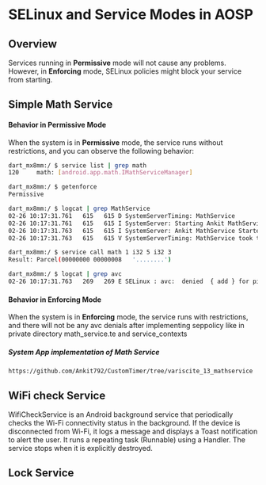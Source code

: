 # SELinux and Service Modes in AOSP

## Overview

Services running in **Permissive** mode will not cause any problems. However, in **Enforcing** mode, SELinux policies might block your service from starting.

## Simple Math Service

#### Behavior in Permissive Mode

When the system is in **Permissive** mode, the service runs without restrictions, and you can observe the following behavior:

```sh
dart_mx8mm:/ $ service list | grep math
120     math: [android.app.math.IMathServiceManager]

dart_mx8mm:/ $ getenforce
Permissive

dart_mx8mm:/ $ logcat | grep MathService
02-26 10:17:31.761   615   615 D SystemServerTiming: MathService
02-26 10:17:31.761   615   615 I SystemServer: Starting Ankit MathService
02-26 10:17:31.763   615   615 I SystemServer: Ankit MathService Started
02-26 10:17:31.763   615   615 V SystemServerTiming: MathService took to complete: 2ms

dart_mx8mm:/ $ service call math 1 i32 5 i32 3
Result: Parcel(00000000 00000008   '........')

dart_mx8mm:/ $ logcat | grep avc
02-26 10:17:31.763   269   269 E SELinux : avc:  denied  { add } for pid=615 uid=1000 name=math scontext=u:r:system_server:s0 tcontext=u:object_r:default_android_service:s0 tclass=service_manager permissive=1
```
#### Behavior in Enforcing Mode
When the system is in **Enforcing** mode, the service runs with restrictions, and there will not be any avc denials after implementing seppolicy like in private directory math_service.te and service_contexts

##### System App implementation of Math Service
```https://github.com/Ankit792/CustomTimer/tree/variscite_13_mathservice```



## WiFi check Service

WifiCheckService is an Android background service that periodically checks the Wi-Fi connectivity status in the background. If the device is disconnected from Wi-Fi, it logs a message and displays a Toast notification to alert the user. It runs a repeating task (Runnable) using a Handler. The service stops when it is explicitly destroyed.

## Lock Service